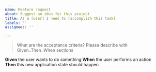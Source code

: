 ```yaml
---
name: Feature request
about: Suggest an idea for this project
title: As a [user] I need to [accomplish this task]
labels: ''
assignees: ''

---
```


> What are the acceptance criteria? Please describe with Given..Then..When sections

**Given** the user wants to do something
**When** the user performs an action
**Then** this new application state should happen
